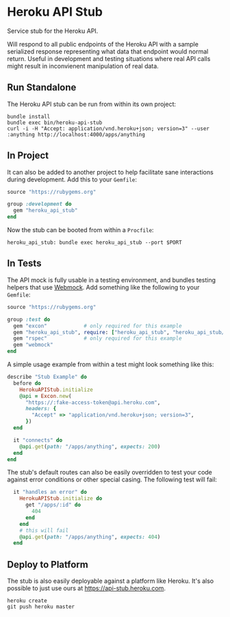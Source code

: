 # Heroku API Stub

Service stub for the Heroku API.

Will respond to all public endpoints of the Heroku API with a sample serialized
response representing what data that endpoint would normal return. Useful in
development and testing situations where real API calls might result in
inconvienent manipulation of real data.

## Run Standalone

The Heroku API stub can be run from within its own project:

    bundle install
    bundle exec bin/heroku-api-stub
    curl -i -H "Accept: application/vnd.heroku+json; version=3" --user :anything http://localhost:4000/apps/anything

## In Project

It can also be added to another project to help facilitate sane interactions
during development. Add this to your `Gemfile`:

``` ruby
source "https://rubygems.org"

group :development do
  gem "heroku_api_stub"
end
```

Now the stub can be booted from within a `Procfile`:

```
heroku_api_stub: bundle exec heroku_api_stub --port $PORT
```

## In Tests

The API mock is fully usable in a testing environment, and bundles testing helpers that use [Webmock](https://github.com/bblimke/webmock). Add something like the following to your `Gemfile`:

``` ruby
source "https://rubygems.org"

group :test do
  gem "excon"            # only required for this example
  gem "heroku_api_stub", require: ["heroku_api_stub", "heroku_api_stub/test"]
  gem "rspec"            # only required for this example
  gem "webmock"
end
```

A simple usage example from within a test might look something like this:

``` ruby
describe "Stub Example" do
  before do
    HerokuAPIStub.initialize
    @api = Excon.new(
      "https://:fake-access-token@api.heroku.com",
      headers: {
        "Accept" => "application/vnd.heroku+json; version=3",
      })
  end

  it "connects" do
    @api.get(path: "/apps/anything", expects: 200)
  end
end
```

The stub's default routes can also be easily overridden to test your code
against error conditions or other special casing. The following test will fail:

``` ruby
  it "handles an error" do
    HerokuAPIStub.initialize do
      get "/apps/:id" do
        404
      end
    end
    # this will fail
    @api.get(path: "/apps/anything", expects: 404)
  end
```

## Deploy to Platform

The stub is also easily deployable against a platform like Heroku. It's also
possible to just use ours at https://api-stub.heroku.com.

```
heroku create
git push heroku master
```
